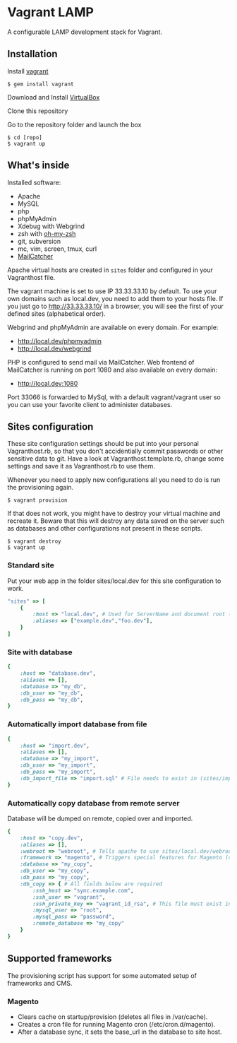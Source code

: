 # Vagrant LAMP

A configurable LAMP development stack for Vagrant.

## Installation

Install [vagrant](http://vagrantup.com/)

    $ gem install vagrant

Download and Install [VirtualBox](http://www.virtualbox.org/)

Clone this repository

Go to the repository folder and launch the box

    $ cd [repo]
    $ vagrant up

## What's inside

Installed software:

* Apache
* MySQL
* php
* phpMyAdmin
* Xdebug with Webgrind
* zsh with [oh-my-zsh](https://github.com/robbyrussell/oh-my-zsh)
* git, subversion
* mc, vim, screen, tmux, curl
* [MailCatcher](http://mailcatcher.me/)

Apache virtual hosts are created in `sites` folder and configured in your Vagranthost file.

The vagrant machine is set to use IP 33.33.33.10 by default. To use your own domains such as local.dev, you need to add them to your hosts file. If you just go to http://33.33.33.10/ in a browser, you will see the first of your defined sites (alphabetical order).

Webgrind and phpMyAdmin are available on every domain. For example:

* http://local.dev/phpmyadmin
* http://local.dev/webgrind

PHP is configured to send mail via MailCatcher. Web frontend of MailCatcher is running on port 1080 and also available on every domain:

* http://local.dev:1080

Port 33066 is forwarded to MySql, with a default vagrant/vagrant user so you can use your favorite client to administer databases.


## Sites configuration

These site configuration settings should be put into your personal Vagranthost.rb, so that you don't accidentially commit passwords or other sensitive data to git. Have a look at Vagranthost.template.rb, change some settings and save it as Vagranthost.rb to use them.

Whenever you need to apply new configurations all you need to do is run the provisioning again.

    $ vagrant provision

If that does not work, you might have to destroy your virtual machine and recreate it. Beware that this will destroy any data saved on the server such as databases and other configurations not present in these scripts.

    $ vagrant destroy
    $ vagrant up


### Standard site

Put your web app in the folder sites/local.dev for this site configuration to work.

```ruby
"sites" => [
	{ 
		:host => "local.dev", # Used for ServerName and document root (sites/local.dev)
		:aliases => ["example.dev","foo.dev"],
	}
]
```

### Site with database

```ruby
{
	:host => "database.dev",
	:aliases => [],
	:database => "my_db",
	:db_user => "my_db",
	:db_pass => "my_db",
}
```

### Automatically import database from file

```ruby
{
	:host => "import.dev",
	:aliases => [],
	:database => "my_import",
	:db_user => "my_import",
	:db_pass => "my_import",
	:db_import_file => "import.sql" # File needs to exist in (sites/import.dev)
}
```

### Automatically copy database from remote server
Database will be dumped on remote, copied over and imported.

```ruby
{
	:host => "copy.dev",
	:aliases => [],
	:webroot => "webroot", # Tells apache to use sites/local.dev/webroot as DocumentRoot.
	:framework => "magento", # Triggers special features for Magento (clear cache, cronjob). 
	:database => "my_copy",
	:db_user => "my_copy",
	:db_pass => "my_copy",
	:db_copy => { # All fields below are required
		:ssh_host => "sync.example.com",
		:ssh_user => "vagrant",
		:ssh_private_key => "vagrant_id_rsa", # This file must exist in vagrant root.
		:mysql_user => "root",
		:mysql_pass => "password",
		:remote_database => "my_copy"
	}
}
```

## Supported frameworks

The provisioning script has support for some automated setup of frameworks and CMS.

### Magento
- Clears cache on startup/provision (deletes all files in /var/cache).
- Creates a cron file for running Magento cron (/etc/cron.d/magento).
- After a database sync, it sets the base_url in the database to site host.

